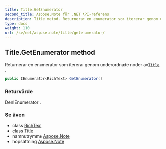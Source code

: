 ```yaml
---
title: Title.GetEnumerator
second_title: Aspose.Note för .NET API-referens
description: Title metod. Returnerar en enumerator som itererar genom underordnade noder avTitle .
type: docs
weight: 110
url: /sv/net/aspose.note/title/getenumerator/
---
```

## Title.GetEnumerator method

Returnerar en enumerator som itererar genom underordnade noder av[`Title`](../) .

```csharp
public IEnumerator<RichText> GetEnumerator()
```

### Returvärde

DenIEnumerator .

### Se även

* class [RichText](../../richtext/)
* class [Title](../)
* namnutrymme [Aspose.Note](../../title/)
* hopsättning [Aspose.Note](../../../)


